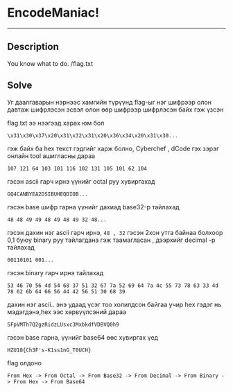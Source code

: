 # EncodeManiac!
***
## Description
You know what to do.
/flag.txt

## Solve
Уг даалгаварын нэрнээс хамгийн түрүүнд flag-ыг нэг шифрээр олон давтаж шифрлэсэн эсвэл олон өөр шифрээр шифрлэсэн байх
гэж үзсэн

flag.txt ээ нээгээд харах юм бол 
```
\x31\x30\x37\x20\x31\x32\x31\x20\x36\x34\x20\x31\x30...
```
гэж байх ба hex текст гэдгийг харж болно, Cyberchef , dCode гэх зэрэг онлайн tool ашигласны дараа 
```
107 121 64 103 101 116 102 131 105 101 62 104
```
гэсэн ascii гарч ирнэ үүнийг octal руу хувиргахад 
```
GQ4CANBYEA2DSIBUHEQDIOB...
```
гэсэн base шифр гарна үүнийг дахиад base32-р тайлахад

```
48 48 49 49 48 49 48 49 32 48...
```
гэсэн дахин нэг ascii гарч ирнэ, ```48 , 32``` гэсэн 2хон утга байнаа болхоор 0,1 буюу binary 
руу тайлагдана гэж таамагласан , дээрхийг decimal -р тайлахад 
```
00110101 001... 
```
гэсэн binary гарч ирнэ тайлахад
```
53 46 70 56 4d 54 68 37 51 32 67 7a 52 69 64 7a 4c 55 73 78 63 33 4d 78 62 6b 64 66 56 44 42 56 51 30 68 39
```
дахин нэг ascii.. энэ удаад үсэг тоо холилдсон байгаа учир hex гэдэг нь мэдэгдэнэ,hex ээс хөрвүүлсэний дараа
```
SFpVMTh7Q2gzRidzLUsxc3MxbkdfVDBVQ0h9
```
гэсэн base гарна, үүнийг  base64 өөс хувиргах үед
```
HZU18{Ch3F's-K1ss1nG_T0UCH}
```
flag олдоно

```
From Hex -> From Octal -> From Base32 -> From Decimal -> From Binary -> From Hex -> From Base64
```
